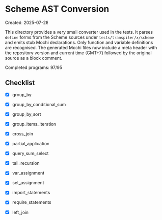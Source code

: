 # Scheme AST Conversion

Created: 2025-07-28

This directory provides a very small converter used in the tests.  It parses
`define` forms from the Scheme sources under `tests/transpiler/x/scheme` and
emits stub Mochi declarations.  Only function and variable definitions are
recognised. The generated Mochi files now include a meta header with the
repository version and current time (GMT+7) followed by the original source as a
block comment.

Completed programs: 97/95

## Checklist
- [x] group_by
- [x] group_by_conditional_sum
- [x] group_by_sort
- [x] group_items_iteration
- [x] cross_join
- [x] partial_application
- [x] query_sum_select
- [x] tail_recursion
- [x] var_assignment
- [x] set_assignment
- [x] import_statements
- [x] require_statements
- [x] left_join

